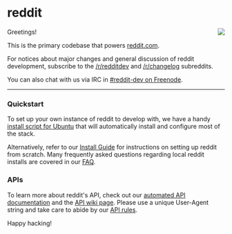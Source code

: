 # reddit

<img src="https://secure.gravatar.com/avatar/c638493729c2f009988c9e5bd9b5e116?s=200" align="right">

Greetings!

This is the primary codebase that powers [reddit.com](http://www.reddit.com).

For notices about major changes and general discussion of reddit development, subscribe to the [/r/redditdev](http://www.reddit.com/r/redditdev) and [/r/changelog](http://www.reddit.com/r/changelog) subreddits. 

You can also chat with us via IRC in [#reddit-dev on Freenode](http://webchat.freenode.net/?channels=reddit-dev).

---

### Quickstart

To set up your own instance of reddit to develop with, we have a handy [install script for Ubuntu](https://github.com/reddit/reddit/wiki/reddit-install-script-for-Ubuntu) that will automatically install and configure most of the stack.

Alternatively, refer to our [Install Guide](https://github.com/reddit/reddit/wiki/Install-guide) for instructions on setting up reddit from scratch. Many frequently asked questions regarding local reddit installs are covered in our [FAQ](https://github.com/reddit/reddit/wiki/FAQ).

### APIs

To learn more about reddit's API, check out our [automated API documentation](http://www.reddit.com/dev/api) and the [API wiki page](https://github.com/reddit/reddit/wiki/API). Please use a unique User-Agent string and take care to abide by our [API rules](https://github.com/reddit/reddit/wiki/API#wiki-rules).

Happy hacking!
